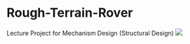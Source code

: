 # Rough-Terrain-Rover
Lecture Project for Mechanism Design (Structural Design)
![][def]

[def]: ./3.Images/onlyrobot_v2.1.png